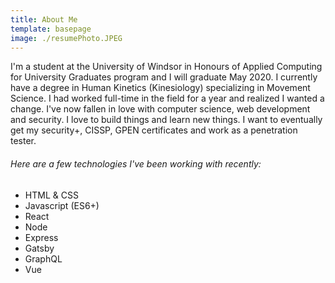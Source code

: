 ```yaml
---
title: About Me
template: basepage
image: ./resumePhoto.JPEG
---
```


I'm a student at the University of Windsor in Honours of Applied Computing for University Graduates program and I will graduate May 2020. I currently have a degree in Human Kinetics (Kinesiology) specializing in Movement Science. I had worked full-time in the field for a year and realized I wanted a change. I've now fallen in love with computer science, web development and security. I love to build things and learn new things. I want to eventually get my security+, CISSP, GPEN certificates and work as a penetration tester.

###### Here are a few technologies I've been working with recently:

-   HTML & CSS
-   Javascript (ES6+)
-   React
-   Node
-   Express
-   Gatsby
-   GraphQL
-   Vue
